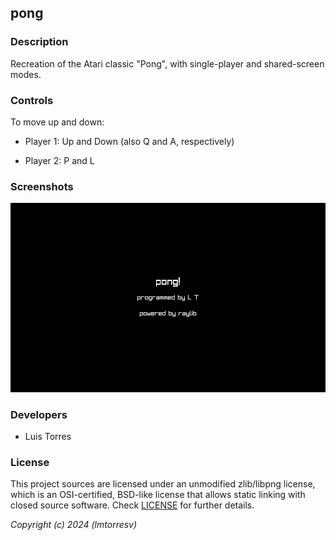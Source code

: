 ## pong

### Description

Recreation of the Atari classic "Pong", with single-player and shared-screen modes.

### Controls

To move up and down:

- Player 1: Up and Down (also Q and A, respectively)

- Player 2: P and L

### Screenshots

![Demo](recordings/demo.gif)

### Developers

- Luis Torres

### License

This project sources are licensed under an unmodified zlib/libpng license,
which is an OSI-certified, BSD-like license that allows static linking with
closed source software. Check [LICENSE](LICENSE) for further details.

*Copyright (c) 2024  (lmtorresv)*
